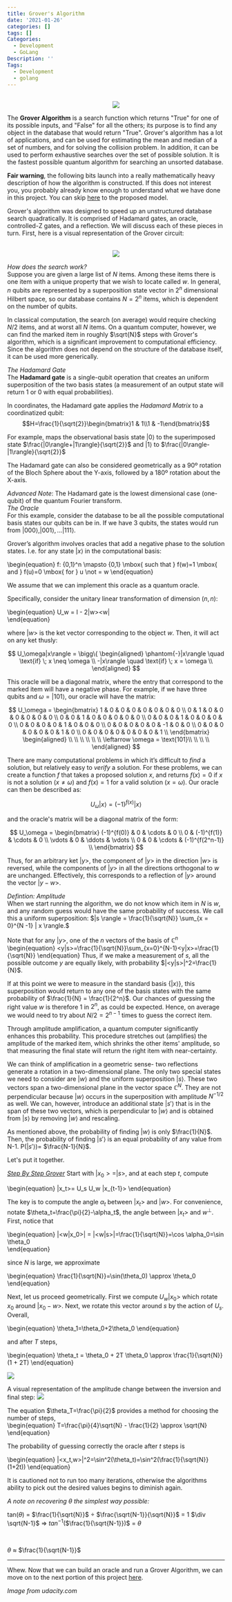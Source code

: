 ```yaml
---
title: Grover's Algorithm
date: '2021-01-26'
categories: []
tags: []
Categories:
  - Development
  - GoLang
Description: ''
Tags:
  - Development
  - golang
---
```

<center>
</br>
<img src="https://www.udacity.com/blog/wp-content/uploads/2020/07/Search-Algorithms_Blog-scaled.jpeg">
</center>

The **Grover Algorithm** is a search function which returns "True" for one of its possible inputs, and "False" for all the others; its purpose is to find any object in the database that would return "True". Grover's algorithm has a lot of applications, and can be used for estimating the mean and median of a set of numbers, and for solving the collision problem. In addition, it can be used to perform exhaustive searches over the set of possible solution. It is the fastest possible quantum algorithm for searching an unsorted database.

**Fair warning**, the following bits launch into a really mathematically heavy description of how the algorithm is constructed. If this does not interest you, you probably already know enough to understand what we have done in this project. You can skip [here](https://wucrypto-project.netlify.app/) to the proposed model.

Grover's algorithm was designed to speed up an unstructured database search quadratically. It is comprised of Hadamard gates, an oracle, controlled-Z gates, and a reflection. We will discuss each of these pieces in turn. First, here is a visual representation of the Grover circuit:

<center>
</br>
<img src="https://qiskit.org/textbook/ch-algorithms/images/grover_circuit_3qubits.png">
</center>

*How does the search work?*
</br>
Suppose you are given a large list of $N$ items. Among these items there is one item with a unique property that we wish to locate called $w$. In general, <i>n</i> qubits are represented by a superposition state vector in $2^{n}$ dimensional Hilbert space, so our database contains $N=2^n$ items, which is dependent on the number of qubits.

In classical computation, the search (on average) would require checking $N/2$ items, and at worst all $N$ items. On a quantum computer, however, we can find the marked item in roughly $\sqrt{N}$ steps with Grover's algorithm, which is a significant improvement to computational efficiency. Since the algorithm does not depend on the structure of the database itself, it can be used more generically.

*The Hadamard Gate*
</br>
The <b>Hadamard gate</b> is a single-qubit operation that creates an uniform superposition of the two basis states (a measurement of an output state will return 1 or 0 with equal probabilities).

In coordinates, the Hadamard gate applies the <i>Hadamard Matrix</i> to a coordinatized qubit:
$$H=\frac{1}{\sqrt{2}}\begin{bmatrix}1 & 1\\1 & -1\end{bmatrix}$$

For example, maps the observational basis state |0⟩ to the superimposed state $\frac{|0\rangle+|1\rangle}{\sqrt{2}}$ and |1⟩ to $\frac{|0\rangle-|1\rangle}{\sqrt{2}}$ 

The Hadamard gate can also be considered geometrically as a 90º rotation of the Bloch Sphere about the Y-axis, followed by a 180º rotation about the X-axis.

<i>Advanced Note</i>: The Hadamard gate is the lowest dimensional case (one-qubit) of the quantum Fourier transform.
</br>
*The Oracle*
</br>
For this example, consider the database to be all the possible computational basis states our qubits can be in. 
If we have 3 qubits, the states would run from  $|000\rangle, |001\rangle, \dots |111\rangle$.

Grover’s algorithm involves oracles that add a negative phase to the solution states. I.e. for any state $|x\rangle$ in the computational basis:

\begin{equation}
    f: \{0,1\}^n \mapsto \{0,1\} \mbox{ such that } f(w)=1 \mbox{ and } f(u)=0 \mbox{ for } u \not = w 
\end{equation}

We assume that we can implement this oracle as a quantum oracle.

Specifically, consider the unitary linear transformation of dimension $(n,n)$: 

\begin{equation}
  U_w = I - 2|w><w|  
\end{equation}

where $|w>$ is the ket vector corresponding to the object $w$. Then, it will act on any ket thusly:

$$
U_\omega|x\rangle = \bigg\{
\begin{aligned}
\phantom{-}|x\rangle \quad \text{if} \; x \neq \omega \\
-|x\rangle \quad \text{if} \; x = \omega \\
\end{aligned}
$$


This oracle will be a diagonal matrix, where the entry that correspond to the marked item will have a negative phase. For example, if we have three qubits and $\omega = |101\rangle$, our oracle will have the matrix:

$$
U_\omega = 
\begin{bmatrix}
1 & 0 & 0 & 0 & 0 & 0 & 0 & 0 \\
0 & 1 & 0 & 0 & 0 & 0 & 0 & 0 \\
0 & 0 & 1 & 0 & 0 & 0 & 0 & 0 \\
0 & 0 & 0 & 1 & 0 & 0 & 0 & 0 \\
0 & 0 & 0 & 0 & 1 & 0 & 0 & 0 \\
0 & 0 & 0 & 0 & 0 & -1 & 0 & 0 \\
0 & 0 & 0 & 0 & 0 & 0 & 1 & 0 \\
0 & 0 & 0 & 0 & 0 & 0 & 0 & 1 \\
\end{bmatrix}
\begin{aligned}
\\
\\
\\
\\
\\
\\
\leftarrow \omega = \text{101}\\
\\
\\
\\
\end{aligned}
$$

There are many computational problems in which it’s difficult to _find_ a solution, but relatively easy to _verify_ a solution. For these problems, we can create a function $f$ that takes a proposed solution $x$, and returns $f(x) = 0$ if $x$ is not a solution ($x \neq \omega$) and $f(x) = 1$ for a valid solution ($x = \omega$). Our oracle can then be described as:

$$
U_\omega|x\rangle = (-1)^{f(x)}|x\rangle
$$

and the oracle's matrix will be a diagonal matrix of the form:

$$
U_\omega = 
\begin{bmatrix}
(-1)^{f(0)} &   0         & \cdots &   0         \\
0           & (-1)^{f(1)} & \cdots &   0         \\
\vdots      &   0         & \ddots & \vdots      \\
0           &   0         & \cdots & (-1)^{f(2^n-1)} \\
\end{bmatrix}
$$

Thus, for an arbitrary ket $|y>$, the component of $|y>$ in the direction $|w>$ is reversed, while the components of $|y>$ in all the directions orthogonal to $w$ are unchanged. Effectively, this corresponds to a reflection of $|y>$ around the vector $|y-w>$.  

*Defintion: Amplitude*
</br>
When we start running the algorithm, we do not know which item in $N$ is $w$, and any random guess would have the same probability of success. We call this a uniform superposition:  $|s \rangle = \frac{1}{\sqrt{N}} \sum_{x = 0}^{N -1} | x
\rangle.$

Note that for any $|y>$, one of the $n$ vectors of the basis of $\mathbb{C}^n$ 
\begin{equation}
    <y|s>=\frac{1}{\sqrt{N}}\sum_{x=0}^{N-1}<y|x>=\frac{1}{\sqrt{N}}
\end{equation}
Thus, if we make a measurement of $s$, all the possible outcome $y$ are equally likely, with probability $|<y|s>|^2=\frac{1}{N}$. 

If at this point we were to measure in the standard basis $\{ | x \rangle \}$, this superposition would return to any one of the basis states with the same probability of $\frac{1}{N} = \frac{1}{2^n}$. Our chances of guessing the right value $w$ is therefore $1$ in $2^n$, as could be expected. Hence, on average we would need to try about $N/2 = 2^{n-1}$ times to guess the correct item.

Through amplitude amplification, a quantum computer significantly enhances this probability. This procedure stretches out (amplifies) the amplitude of the marked item, which shrinks the other items' amplitude, so that measuring the final state will return the right item with near-certainty. 

We can think of amplification in a geometric sense- two reflections generate a rotation in a two-dimensional plane. The only two special states we need to consider are $| w \rangle$ and the uniform superposition $| s \rangle$. These two vectors span a two-dimensional plane in the vector space $\mathbb{C}^N.$ They are not perpendicular because $| w \rangle$ occurs in the superposition with amplitude $N^{-1/2}$ as well.
We can, however, introduce an additional state $|s'\rangle$ that is in the span of these two vectors, which is perpendicular to $| w \rangle$ and is obtained from $|s \rangle$ by removing $| w \rangle$ and
rescaling. 

As mentioned above, the probability of finding $| w \rangle$ is only $\frac{1}{N}$. Then, the probability of finding $| s' \rangle$ is an equal probability of any value from N-1. P($| s' \rangle$)= $\frac{N-1}{N}$.

Let's put it together.

<u>*Step By Step Grover*</u>
Start with $|x_0>=|s>$, and at each step $t$, compute

\begin{equation}
    |x_t>= U_s U_w |x_{t-1}>
\end{equation}

The key is to compute the angle $\alpha_t$ between $|x_t>$ and $|w>$. For convenience, notate $\theta_t=\frac{\pi}{2}-\alpha_t$, the angle between $|x_t>$ and $w^{\perp}$.  First, notice that 

\begin{equation}
|<w|x_0>| = |<w|s>|=\frac{1}{\sqrt{N}}=\cos \alpha_0=\sin \theta_0    
\end{equation}

since $N$ is large, we approximate 

\begin{equation}
\frac{1}{\sqrt{N}}=\sin(\theta_0) \approx \theta_0   
\end{equation}

Next, let us proceed geometrically. First we compute $U_w |x_0>$ which rotate $x_0$ 
around $|x_0-w>$. Next, we rotate this vector around $s$ by the action of $U_s$. Overall, 

\begin{equation}
    \theta_1=\theta_0+2\theta_0
\end{equation}

and after $T$ steps, 

\begin{equation}
    \theta_t = \theta_0 + 2T \theta_0 \approx \frac{1}{\sqrt{N}}(1 + 2T)
\end{equation}

<img src="https://miro.medium.com/max/1020/1*GArCJX_Jx8b1U3F68GYibg.png" />

A visual representation of the amplitude change between the inversion and final step:
<img src="https://www.researchgate.net/publication/274056986/figure/fig2/AS:393378433912833@1470800135225/Single-call-of-the-Grover-iteration-on-the-equal-superposition-state-Grover.png" />

The equation $\theta_T=\frac{\pi}{2}$ provides a method for choosing the number of steps,  
\begin{equation}
T=\frac{\pi}{4}\sqrt{N} - \frac{1}{2} \approx \sqrt{N}    
\end{equation}

The probability of guessing correctly the oracle after $t$ steps is 

\begin{equation}
    |<x_t,w>|^2=\sin^2(\theta_t)=\sin^2(\frac{1}{\sqrt{N}}(1+2t))
\end{equation}

It is cautioned not to run too many iterations, otherwise the algorithms ability to pick out the desired values begins to diminish again.

*A note on recovering $\theta$ the simplest way possible:*

tan($\theta$) = $\frac{1}{\sqrt{N}}$ $\div$  $\frac{\sqrt{N-1}}{\sqrt{N}}$
= 1 $\div \sqrt{N-1}$ $\Rightarrow$ $tan^{-1}$($\frac{1}{\sqrt{N-1}})$ = $\theta$ 

</br>

$\theta$ $\approx$ $\frac{1}{\sqrt{N-1}}$

****
Whew. Now that we can build an oracle and run a Grover Algorithm, we can move on to the next portion of this project [here](https://wucrypto-project.netlify.app/).

*Image from udacity.com*
